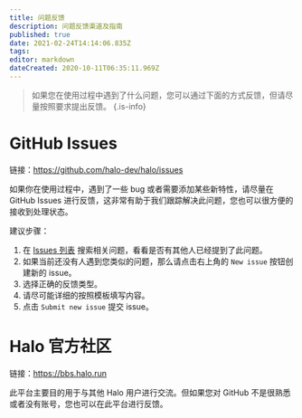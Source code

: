 ```yaml
---
title: 问题反馈
description: 问题反馈渠道及指南
published: true
date: 2021-02-24T14:14:06.835Z
tags: 
editor: markdown
dateCreated: 2020-10-11T06:35:11.969Z
---
```


> 如果您在使用过程中遇到了什么问题，您可以通过下面的方式反馈，但请尽量按照要求提出反馈。
{.is-info}

# GitHub Issues

链接：https://github.com/halo-dev/halo/issues

如果你在使用过程中，遇到了一些 bug 或者需要添加某些新特性，请尽量在 GitHub Issues 进行反馈，这非常有助于我们跟踪解决此问题，您也可以很方便的接收到处理状态。

建议步骤：

1. 在 [Issues 列表](https://github.com/halo-dev/halo/issues) 搜索相关问题，看看是否有其他人已经提到了此问题。
2. 如果当前还没有人遇到您类似的问题，那么请点击右上角的 `New issue` 按钮创建新的 issue。
3. 选择正确的反馈类型。
4. 请尽可能详细的按照模板填写内容。
5. 点击 `Submit new issue` 提交 issue。

# Halo 官方社区

链接：https://bbs.halo.run

此平台主要目的用于与其他 Halo 用户进行交流。但如果您对 GitHub 不是很熟悉或者没有账号，您也可以在此平台进行反馈。